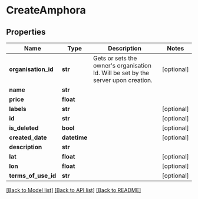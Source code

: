 # CreateAmphora

## Properties
Name | Type | Description | Notes
------------ | ------------- | ------------- | -------------
**organisation_id** | **str** | Gets or sets the owner&#39;s organisation Id. Will be set by the server upon creation. | [optional] 
**name** | **str** |  | 
**price** | **float** |  | 
**labels** | **str** |  | [optional] 
**id** | **str** |  | [optional] 
**is_deleted** | **bool** |  | [optional] 
**created_date** | **datetime** |  | [optional] 
**description** | **str** |  | 
**lat** | **float** |  | [optional] 
**lon** | **float** |  | [optional] 
**terms_of_use_id** | **str** |  | [optional] 

[[Back to Model list]](../README.md#documentation-for-models) [[Back to API list]](../README.md#documentation-for-api-endpoints) [[Back to README]](../README.md)


